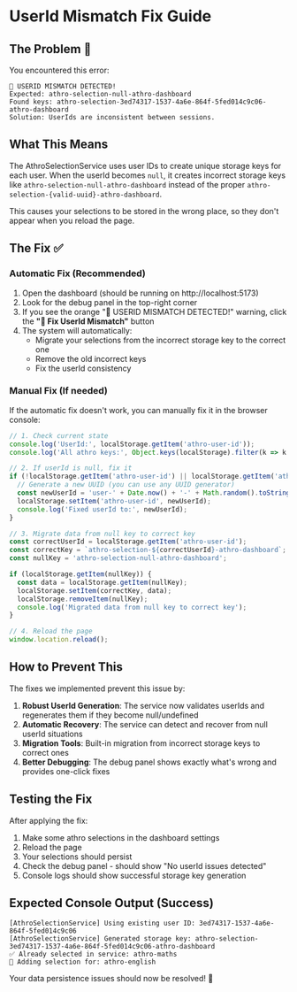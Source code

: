 # UserId Mismatch Fix Guide

## The Problem 🔑

You encountered this error:
```
🔑 USERID MISMATCH DETECTED!
Expected: athro-selection-null-athro-dashboard
Found keys: athro-selection-3ed74317-1537-4a6e-864f-5fed014c9c06-athro-dashboard
Solution: UserIds are inconsistent between sessions.
```

## What This Means

The AthroSelectionService uses user IDs to create unique storage keys for each user. When the userId becomes `null`, it creates incorrect storage keys like `athro-selection-null-athro-dashboard` instead of the proper `athro-selection-{valid-uuid}-athro-dashboard`.

This causes your selections to be stored in the wrong place, so they don't appear when you reload the page.

## The Fix ✅

### Automatic Fix (Recommended)

1. Open the dashboard (should be running on http://localhost:5173)
2. Look for the debug panel in the top-right corner
3. If you see the orange "🔑 USERID MISMATCH DETECTED!" warning, click the **"🔧 Fix UserId Mismatch"** button
4. The system will automatically:
   - Migrate your selections from the incorrect storage key to the correct one
   - Remove the old incorrect keys
   - Fix the userId consistency

### Manual Fix (If needed)

If the automatic fix doesn't work, you can manually fix it in the browser console:

```javascript
// 1. Check current state
console.log('UserId:', localStorage.getItem('athro-user-id'));
console.log('All athro keys:', Object.keys(localStorage).filter(k => k.includes('athro-selection')));

// 2. If userId is null, fix it
if (!localStorage.getItem('athro-user-id') || localStorage.getItem('athro-user-id') === 'null') {
  // Generate a new UUID (you can use any UUID generator)
  const newUserId = 'user-' + Date.now() + '-' + Math.random().toString(36).substr(2, 9);
  localStorage.setItem('athro-user-id', newUserId);
  console.log('Fixed userId to:', newUserId);
}

// 3. Migrate data from null key to correct key
const correctUserId = localStorage.getItem('athro-user-id');
const correctKey = `athro-selection-${correctUserId}-athro-dashboard`;
const nullKey = 'athro-selection-null-athro-dashboard';

if (localStorage.getItem(nullKey)) {
  const data = localStorage.getItem(nullKey);
  localStorage.setItem(correctKey, data);
  localStorage.removeItem(nullKey);
  console.log('Migrated data from null key to correct key');
}

// 4. Reload the page
window.location.reload();
```

## How to Prevent This

The fixes we implemented prevent this issue by:

1. **Robust UserId Generation**: The service now validates userIds and regenerates them if they become null/undefined
2. **Automatic Recovery**: The service can detect and recover from null userId situations
3. **Migration Tools**: Built-in migration from incorrect storage keys to correct ones
4. **Better Debugging**: The debug panel shows exactly what's wrong and provides one-click fixes

## Testing the Fix

After applying the fix:

1. Make some athro selections in the dashboard settings
2. Reload the page
3. Your selections should persist
4. Check the debug panel - should show "No userId issues detected"
5. Console logs should show successful storage key generation

## Expected Console Output (Success)

```
[AthroSelectionService] Using existing user ID: 3ed74317-1537-4a6e-864f-5fed014c9c06
[AthroSelectionService] Generated storage key: athro-selection-3ed74317-1537-4a6e-864f-5fed014c9c06-athro-dashboard
✅ Already selected in service: athro-maths
🔧 Adding selection for: athro-english
```

Your data persistence issues should now be resolved! 🎉 